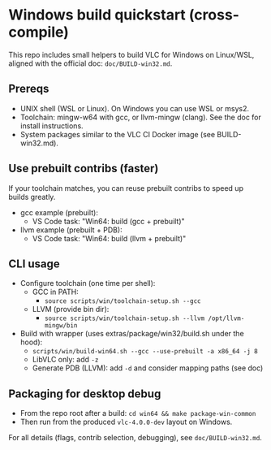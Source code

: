 # Windows build quickstart (cross-compile)

This repo includes small helpers to build VLC for Windows on Linux/WSL, aligned with the official doc: `doc/BUILD-win32.md`.

## Prereqs
- UNIX shell (WSL or Linux). On Windows you can use WSL or msys2.
- Toolchain: mingw-w64 with gcc, or llvm-mingw (clang). See the doc for install instructions.
- System packages similar to the VLC CI Docker image (see BUILD-win32.md).

## Use prebuilt contribs (faster)
If your toolchain matches, you can reuse prebuilt contribs to speed up builds greatly.

- gcc example (prebuilt):
  - VS Code task: "Win64: build (gcc + prebuilt)"
- llvm example (prebuilt + PDB):
  - VS Code task: "Win64: build (llvm + prebuilt)"

## CLI usage
- Configure toolchain (one time per shell):
  - GCC in PATH:
    - `source scripts/win/toolchain-setup.sh --gcc`
  - LLVM (provide bin dir):
    - `source scripts/win/toolchain-setup.sh --llvm /opt/llvm-mingw/bin`
- Build with wrapper (uses extras/package/win32/build.sh under the hood):
  - `scripts/win/build-win64.sh --gcc --use-prebuilt -a x86_64 -j 8`
  - LibVLC only: add `-z`
  - Generate PDB (LLVM): add `-d` and consider mapping paths (see doc)

## Packaging for desktop debug
- From the repo root after a build: `cd win64 && make package-win-common`
- Then run from the produced `vlc-4.0.0-dev` layout on Windows.

For all details (flags, contrib selection, debugging), see `doc/BUILD-win32.md`.